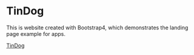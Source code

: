 # TinDog

This is website created with Bootstrap4, which demonstrates the landing page example for apps.

[TinDog](https://aniruddha-shriwant.github.io/TinDog/)
